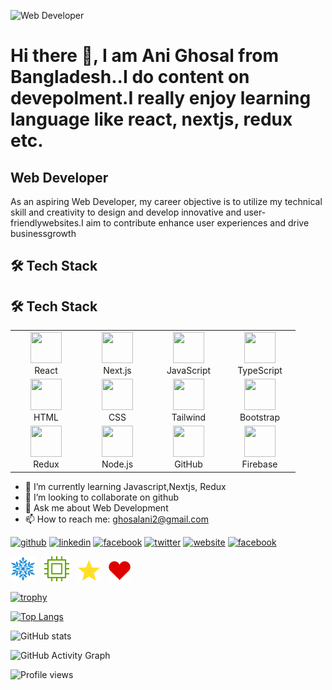 ![Web Developer](https://scontent.fdac27-1.fna.fbcdn.net/v/t39.30808-6/387821465_6553893881355846_3247474417813677666_n.png?stp=dst-png_p240x240&_nc_cat=108&ccb=1-7&_nc_sid=5f2048&_nc_ohc=x6cyavLdkKEAX8XORY5&_nc_oc=AQkImCivbsW68w5bTqrUUC5pmXYBsORf0wRzOskFksa8yXb6Cr-RpfHvlNn61nam29M&_nc_ht=scontent.fdac27-1.fna&oh=00_AfDIt1TWG871oPWlneuULOE_ZRZsyx-3D7YjW9oColugTw&oe=652EFE53)

# Hi there 👋, I am Ani Ghosal from Bangladesh..I do content on devepolment.I really enjoy learning language like react, nextjs, redux etc.
## Web Developer

As an aspiring Web Developer, my career objective is to utilize my technical skill and creativity to design and
develop innovative and user-friendlywebsites.I aim to contribute enhance user experiences and drive businessgrowth

## 🛠 Tech Stack

## 🛠 Tech Stack

<table>
  <tr>
    <td align="center" width="100">
      <img src="https://cdn.jsdelivr.net/gh/devicons/devicon/icons/react/react-original.svg" width="50" height="50"/>
      <br/>React
    </td>
    <td align="center" width="100">
      <img src="https://cdn.jsdelivr.net/gh/devicons/devicon/icons/nextjs/nextjs-original.svg" width="50" height="50"/>
      <br/>Next.js
    </td>
    <td align="center" width="100">
      <img src="https://cdn.jsdelivr.net/gh/devicons/devicon/icons/javascript/javascript-original.svg" width="50" height="50"/>
      <br/>JavaScript
    </td>
    <td align="center" width="100">
      <img src="https://cdn.jsdelivr.net/gh/devicons/devicon/icons/typescript/typescript-original.svg" width="50" height="50"/>
      <br/>TypeScript
    </td>
  </tr>
  <tr>
    <td align="center" width="100">
      <img src="https://cdn.jsdelivr.net/gh/devicons/devicon/icons/html5/html5-original.svg" width="50" height="50"/>
      <br/>HTML
    </td>
    <td align="center" width="100">
      <img src="https://cdn.jsdelivr.net/gh/devicons/devicon/icons/css3/css3-original.svg" width="50" height="50"/>
      <br/>CSS
    </td>
    <td align="center" width="100">
      <img src="https://cdn.jsdelivr.net/gh/devicons/devicon/icons/tailwindcss/tailwindcss-original.svg" width="50" height="50"/>
      <br/>Tailwind
    </td>
    <td align="center" width="100">
      <img src="https://cdn.jsdelivr.net/gh/devicons/devicon/icons/bootstrap/bootstrap-original.svg" width="50" height="50"/>
      <br/>Bootstrap
    </td>
  </tr>
  <tr>
    <td align="center" width="100">
      <img src="https://cdn.jsdelivr.net/gh/devicons/devicon/icons/redux/redux-original.svg" width="50" height="50"/>
      <br/>Redux
    </td>
    <td align="center" width="100">
      <img src="https://cdn.jsdelivr.net/gh/devicons/devicon/icons/nodejs/nodejs-original.svg" width="50" height="50"/>
      <br/>Node.js
    </td>
    <td align="center" width="100">
      <img src="https://cdn.jsdelivr.net/gh/devicons/devicon/icons/github/github-original.svg" width="50" height="50"/>
      <br/>GitHub
    </td>
    <td align="center" width="100">
      <img src="https://cdn.jsdelivr.net/gh/devicons/devicon/icons/firebase/firebase-plain.svg" width="50" height="50"/>
      <br/>Firebase
    </td>
  </tr>
</table>



- 🌱 I’m currently learning Javascript,Nextjs, Redux 
- 👯 I’m looking to collaborate on github 
- 💬 Ask me about Web Development 
- 📫 How to reach me: ghosalani2@gmail.com 


[<img src='https://cdn.jsdelivr.net/npm/simple-icons@3.0.1/icons/github.svg' alt='github' height='40'>](https://github.com/anighosal)  [<img src='https://cdn.jsdelivr.net/npm/simple-icons@3.0.1/icons/linkedin.svg' alt='linkedin' height='40'>](https://www.linkedin.com/in/ani-ghosal-4a083a220/)  [<img src='https://cdn.jsdelivr.net/npm/simple-icons@3.0.1/icons/facebook.svg' alt='facebook' height='40'>](https://www.facebook.com/anighosal2019)  [<img src='https://cdn.jsdelivr.net/npm/simple-icons@3.0.1/icons/twitter.svg' alt='twitter' height='40'>](https://twitter.com/ani_ghosal)  [<img src='https://cdn.jsdelivr.net/npm/simple-icons@3.0.1/icons/icloud.svg' alt='website' height='40'>](https://ani-portfolio-five.vercel.app/)  [<img src='https://cdn.jsdelivr.net/npm/simple-icons@3.0.1/icons/facebook.svg' alt='facebook' height='40'>](https://www.facebook.com/anighosal2019)  

<a href='https://archiveprogram.github.com/'><img src='https://raw.githubusercontent.com/acervenky/animated-github-badges/master/assets/acbadge.gif' width='40' height='40'></a> <a href='https://docs.github.com/en/developers'><img src='https://raw.githubusercontent.com/acervenky/animated-github-badges/master/assets/devbadge.gif' width='40' height='40'></a> <a href='https://stars.github.com/'><img src='https://raw.githubusercontent.com/acervenky/animated-github-badges/master/assets/starbadge.gif' width='35' height='35'></a> <a href='https://docs.github.com/en/github/supporting-the-open-source-community-with-github-sponsors'><img src='https://raw.githubusercontent.com/acervenky/animated-github-badges/master/assets/sponsorbadge.gif' width='35' height='35'></a> 

[![trophy](https://github-profile-trophy.vercel.app/?username=anighosal)](https://github.com/ryo-ma/github-profile-trophy)

[![Top Langs](https://github-readme-stats.vercel.app/api/top-langs/?username=anighosal)](https://github.com/anuraghazra/github-readme-stats)

![GitHub stats](https://github-readme-stats.vercel.app/api?username=anighosal&show_icons=true&count_private=true)  

![GitHub Activity Graph](https://activity-graph.herokuapp.com/graph?username=anighosal)  

![Profile views](https://gpvc.arturio.dev/anighosal)  
